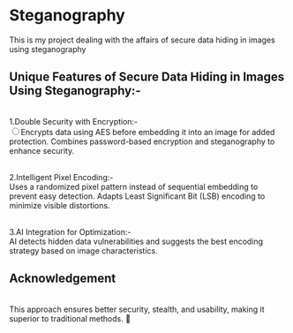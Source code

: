 # Steganography
This is my project dealing with the affairs of secure data hiding in images using steganography
## Unique Features of Secure Data Hiding in Images Using Steganography:-

<br>1.Double Security with Encryption:-</br>
<input type="radio">Encrypts data using AES before embedding it into an image for added protection.
Combines password-based encryption and steganography to enhance security.

<br>2.Intelligent Pixel Encoding:-</br>
Uses a randomized pixel pattern instead of sequential embedding to prevent easy detection.
Adapts Least Significant Bit (LSB) encoding to minimize visible distortions.

<br>3.AI Integration for Optimization:-</br>
AI detects hidden data vulnerabilities and suggests the best encoding strategy based on image characteristics.
## Acknowledgement
<br>This approach ensures better security, stealth, and usability, making it superior to traditional methods. 🚀</br>



